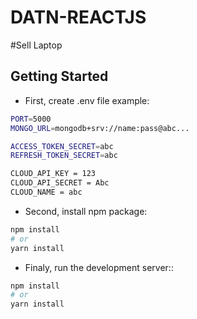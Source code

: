 # DATN-REACTJS
#Sell Laptop


## Getting Started
* First, create .env file example:
```bash
PORT=5000
MONGO_URL=mongodb+srv://name:pass@abc...

ACCESS_TOKEN_SECRET=abc
REFRESH_TOKEN_SECRET=abc

CLOUD_API_KEY = 123
CLOUD_API_SECRET = Abc
CLOUD_NAME = abc
```

* Second, install npm package:
```bash
npm install
# or
yarn install
```

* Finaly, run the development server::
```bash
npm install
# or
yarn install
```

